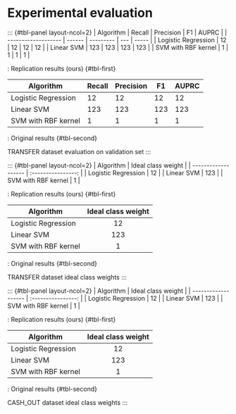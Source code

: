 # Experimental evaluation

::: {#tbl-panel layout-ncol=2}
| Algorithm           | Recall | Precision | F1  | AUPRC |
| ------------------- | ------ | --------- | --- | ----- |
| Logistic Regression | 12     | 12        | 12  | 12    |
| Linear SVM          | 123    | 123       | 123 | 123   |
| SVM with RBF kernel | 1      | 1         | 1   | 1     |

: Replication results (ours) {#tbl-first}

| Algorithm           | Recall | Precision | F1  | AUPRC |
| ------------------- | ------ | --------- | --- | ----- |
| Logistic Regression | 12     | 12        | 12  | 12    |
| Linear SVM          | 123    | 123       | 123 | 123   |
| SVM with RBF kernel | 1      | 1         | 1   | 1     |

: Original results {#tbl-second}

TRANSFER dataset evaluation on validation set
:::

::: {#tbl-panel layout-ncol=2}
| Algorithm           | Ideal class weight |
| ------------------- | :----------------: |
| Logistic Regression |         12         |
| Linear SVM          |        123         |
| SVM with RBF kernel |         1          |

: Replication results (ours) {#tbl-first}

| Algorithm           | Ideal class weight |
| ------------------- | :----------------: |
| Logistic Regression |         12         |
| Linear SVM          |        123         |
| SVM with RBF kernel |         1          |

: Original results {#tbl-second}

TRANSFER dataset ideal class weights
:::

::: {#tbl-panel layout-ncol=2}
| Algorithm           | Ideal class weight |
| ------------------- | :----------------: |
| Logistic Regression |         12         |
| Linear SVM          |        123         |
| SVM with RBF kernel |         1          |

: Replication results (ours) {#tbl-first}

| Algorithm           | Ideal class weight |
| ------------------- | :----------------: |
| Logistic Regression |         12         |
| Linear SVM          |        123         |
| SVM with RBF kernel |         1          |

: Original results {#tbl-second}

CASH_OUT dataset ideal class weights
:::